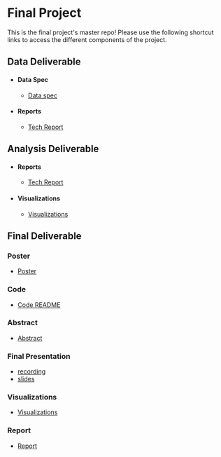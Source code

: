 # Final Project
This is the final project's master repo! Please use the following shortcut links to access the different components of the project.

## Data Deliverable ##

- #### Data Spec ####
  - [Data spec](data_deliverable/data/)

- #### Reports ####
  - [Tech Report](data_deliverable/reports/tech_report/)


## Analysis Deliverable ##

- #### Reports ####
  - [Tech Report](analysis_deliverable/tech_report)

- #### Visualizations ####
  - [Visualizations](analysis_deliverable/visualizations)


## Final Deliverable ##

### Poster ###
  - [Poster](final_deliverable/poster/poster.pdf)

### Code ###
  - [Code README](final_deliverable/code/)

### Abstract ###
  - [Abstract](final_deliverable/deliverables/abstract.pdf)

### Final Presentation ###
- [recording]()
- [slides](final_deliverable/deliverables/presentation_slides.pdf)

### Visualizations ###
  - [Visualizations](final_deliverable/visualizations)

### Report ###
  - [Report](final_deliverable/deliverables/report.pdf)